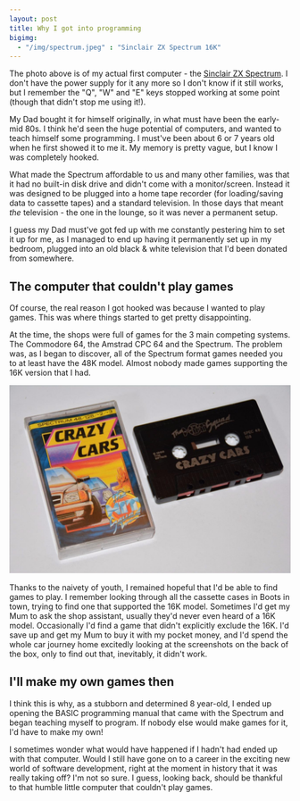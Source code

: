 ```yaml
---
layout: post
title: Why I got into programming
bigimg: 
  - "/img/spectrum.jpeg" : "Sinclair ZX Spectrum 16K"
---
```


The photo above is of my actual first computer - the [Sinclair ZX Spectrum](https://en.wikipedia.org/wiki/ZX_Spectrum). I don't have the power supply for it any more so I don't know if it still works, but I remember the "Q", "W" and "E" keys stopped working at some point (though that didn't stop me using it!).

My Dad bought it for himself originally, in what must have been the early-mid 80s. I think he'd seen the huge potential of computers, and wanted to teach himself some programming. I must've been about 6 or 7 years old when he first showed it to me it. My memory is pretty vague, but I know I was completely hooked. 

What made the Spectrum affordable to us and many other families, was that it had no built-in disk drive and didn't come with a monitor/screen. Instead it was designed to be plugged into a home tape recorder (for loading/saving data to cassette tapes) and a standard television. In those days that meant _the_ television - the one in the lounge, so it was never a permanent setup. 

I guess my Dad must've got fed up with me constantly pestering him to set it up for me, as I managed to end up having it permanently set up in my bedroom, plugged into an old black & white television that I'd been donated from somewhere.

## The computer that couldn't play games

Of course, the real reason I got hooked was because I wanted to play games. This was where things started to get pretty disappointing.

At the time, the shops were full of games for the 3 main competing systems. The Commodore 64, the Amstrad CPC 64 and the Spectrum. The problem was, as I began to discover, all of the Spectrum format games needed you to at least have the 48K model. Almost nobody made games supporting the 16K version that I had.

![Crazy Cars](/img/crazy-cars.jpg)

Thanks to the naivety of youth, I remained hopeful that I'd be able to find games to play. I remember looking through all the cassette cases in Boots in town, trying to find one that supported the 16K model. Sometimes I'd get my Mum to ask the shop assistant, usually they'd never even heard of a 16K model. Occasionally I'd find a game that didn't explicitly exclude the 16K. I'd save up and get my Mum to buy it with my pocket money, and I'd spend the whole car journey home excitedly looking at the screenshots on the back of the box, only to find out that, inevitably, it didn't work.

## I'll make my own games then

I think this is why, as a stubborn and determined 8 year-old, I ended up opening the BASIC programming manual that came with the Spectrum and began teaching myself to program. If nobody else would make games for it, I'd have to make my own!

I sometimes wonder what would have happened if I hadn't had ended up with that computer. Would I still have gone on to a career in the exciting new world of software development, right at the moment in history that it was really taking off? I'm not so sure. I guess, looking back, should be thankful to that humble little computer that couldn't play games.
